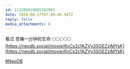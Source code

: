 ```yaml
---
id: 113208419085382963
date: 2024-09-27T07:49:46.947Z
reply: false
media_attachments: 0
---
```


看过 苍蝇一分钟的生命 🌕🌕🌕🌕🌕   
[https://neodb.social/movie/6vCx2cfAZVy3SGEZzjMYsK](https://neodb.social/movie/6vCx2cfAZVy3SGEZzjMYsK)

[#NeoDB](https://e5n.cc/tags/NeoDB)

